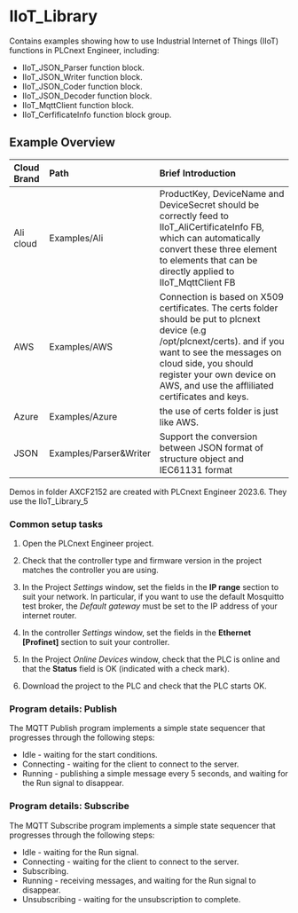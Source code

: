 # IIoT_Library

Contains examples showing how to use Industrial Internet of Things (IIoT) functions in PLCnext Engineer, including:

- IIoT_JSON_Parser function block.
- IIoT_JSON_Writer function block.
- IIoT_JSON_Coder function block.
- IIoT_JSON_Decoder function block.
- IIoT_MqttClient function block.
- IIoT_CerfificateInfo function block group.

## Example Overview

| Cloud Brand | Path           | Brief Introduction                                           |
| :---------- | :------------- | :----------------------------------------------------------- |
| Ali cloud   | Examples/Ali   | ProductKey, DeviceName and DeviceSecret should be correctly feed to IIoT_AliCertificateInfo FB, which can automatically convert these three element to elements that can be directly applied to IIoT_MqttClient FB |
| AWS         | Examples/AWS   | Connection is based on X509 certificates. The certs folder should be put to plcnext device (e.g /opt/plcnext/certs). and if you want to see the messages on cloud side, you should register your own device on AWS, and use the affliliated certificates and keys. |
| Azure       | Examples/Azure | the use of certs folder is just like AWS.                    |
| JSON        | Examples/Parser&Writer|Support the conversion between JSON format of structure object and IEC61131 format |

Demos in folder AXCF2152 are created with PLCnext Engineer 2023.6. They use the IIoT_Library_5<br/>

### Common setup tasks

1. Open the PLCnext Engineer project.

1. Check that the controller type and firmware version in the project matches the controller you are using. 

1. In the Project *Settings* window, set the fields in the **IP range** section to suit your network. In particular, if you want to use the default Mosquitto test broker, the *Default gateway* must be set to the IP address of your internet router.

1. In the controller *Settings* window, set the fields in the **Ethernet [Profinet]** section to suit your controller.

1. In the Project *Online Devices* window, check that the PLC is online and that the **Status** field is OK (indicated with a check mark).

1. Download the project to the PLC and check that the PLC starts OK.

### Program details: Publish

The MQTT Publish program implements a simple state sequencer that progresses through the following steps:

   * Idle - waiting for the start conditions.
   * Connecting - waiting for the client to connect to the server.
   * Running - publishing a simple message every 5 seconds, and waiting for the Run signal to disappear.

### Program details: Subscribe

The MQTT Subscribe program implements a simple state sequencer that progresses through the following steps:

   * Idle - waiting for the Run signal.
   * Connecting - waiting for the client to connect to the server.
   * Subscribing.
   * Running - receiving messages, and waiting for the Run signal to disappear.
   * Unsubscribing - waiting for the unsubscription to complete.

